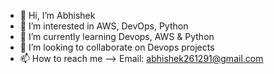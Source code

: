 - 👋 Hi, I’m Abhishek
- 👀 I’m interested in AWS, DevOps, Python
- 🌱 I’m currently learning Devops, AWS & Python
- 💞️ I’m looking to collaborate on Devops projects
- 📫 How to reach me --> Email: abhishek261291@gmail.com 

<!---
learnwithabhishek/learnwithabhishek is a ✨ special ✨ repository because its `README.md` (this file) appears on your GitHub profile.
You can click the Preview link to take a look at your changes.
--->
